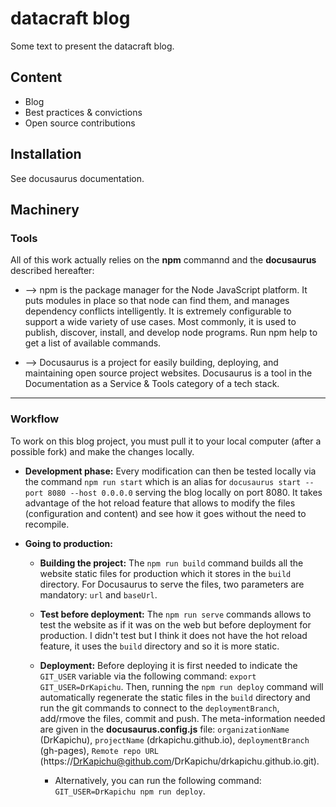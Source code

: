 # datacraft blog

Some text to present the datacraft blog.


## Content
- Blog
- Best practices & convictions
- Open source contributions

## Installation

See docusaurus documentation.


## Machinery

### Tools

All of this work actually relies on the **npm** commannd and the **docusaurus** described hereafter:

 - --> npm is the package manager for the Node JavaScript platform. It puts modules in place so that node can find them, and manages dependency conflicts intelligently. It is extremely configurable to support a wide variety of use cases. Most commonly, it is used to publish, discover, install, and develop node programs. Run npm help to get a list of available commands.

 - --> Docusaurus is a project for easily building, deploying, and maintaining open source project websites. Docusaurus is a tool in the Documentation as a Service & Tools category of a tech stack.

---

### Workflow

To work on this blog project, you must pull it to your local computer (after a possible fork) and make the changes locally.

 - **Development phase:** Every modification can then be tested locally via the command `npm run start` which is an alias for `docusaurus start --port 8080 --host 0.0.0.0` serving the blog locally on port 8080. It takes advantage of the hot reload feature that allows to modify the files (configuration and content) and see how it goes without the need to recompile.

 - **Going to production:**
	 - **Building the project:** The `npm run build` command builds all the website static files for production which it stores in the `build` directory. For Docusaurus to serve the files, two parameters are mandatory: `url` and `baseUrl`.

	 - **Test before deployment:** The `npm run serve` commands allows to test the website as if it was on the web but before deployment for production. I didn't test but I think it does not have the hot reload feature, it uses the `build` directory and so it is more static.

	 - **Deployment:** Before deploying it is first needed to indicate the `GIT_USER` variable via the following command: `export GIT_USER=DrKapichu`. Then, running the `npm run deploy` command will automatically regenerate the static files in the `build` directory and run the git commands to connect to the `deploymentBranch`, add/rmove the files, commit and push. The meta-information needed are given in the **docusaurus.config.js** file: `organizationName` (DrKapichu), `projectName` (drkapichu.github.io), `deploymentBranch` (gh-pages), `Remote repo URL` (https://DrKapichu@github.com/DrKapichu/drkapichu.github.io.git).
 		- Alternatively, you can run the following command: `GIT_USER=DrKapichu npm run deploy`.



